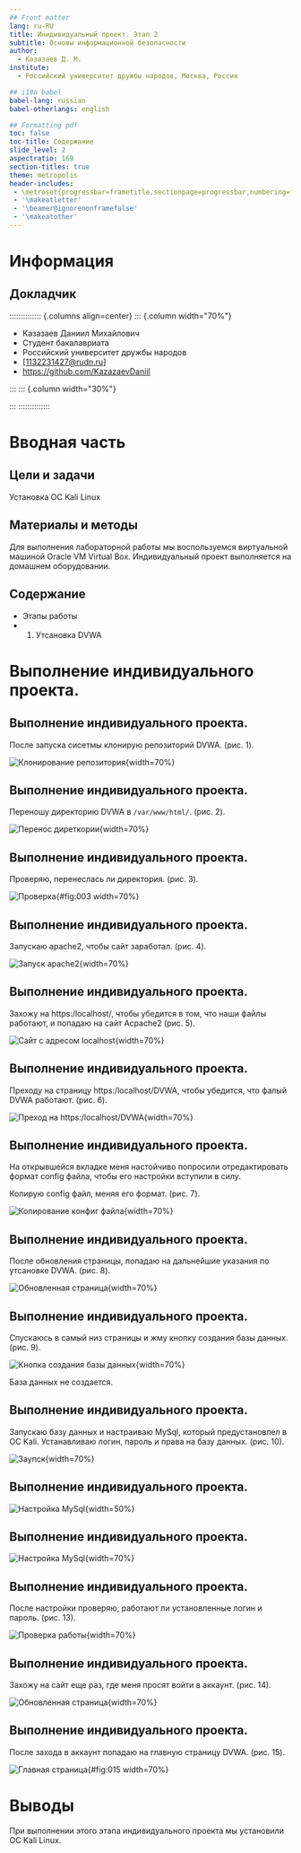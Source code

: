 ```yaml
---
## Front matter
lang: ru-RU
title: Инидивидуальный проект. Этап 2
subtitle: Основы информационной безопасности 
author:
  - Казазаев Д. М.
institute:
  - Российский университет дружбы народов, Москва, Россия

## i18n babel
babel-lang: russian
babel-otherlangs: english

## Formatting pdf
toc: false
toc-title: Содержание
slide_level: 2
aspectratio: 169
section-titles: true
theme: metropolis
header-includes:
 - \metroset{progressbar=frametitle,sectionpage=progressbar,numbering=fraction}
 - '\makeatletter'
 - '\beamer@ignorenonframefalse'
 - '\makeatother'
---
```


# Информация

## Докладчик

:::::::::::::: {.columns align=center}
::: {.column width="70%"}

  * Казазаев Даниил Михайлович
  * Студент бакалавриата
  * Российский университет дружбы народов
  * [1132231427@rudn.ru]
  * <https://github.com/KazazaevDaniil>

:::
::: {.column width="30%"}



:::
::::::::::::::

# Вводная часть

## Цели и задачи

Установка ОС Kali Linux

## Материалы и методы

Для выполнения лабораторной работы мы воспользуемся виртуальной машиной Oracle VM Virtual Box.
Индивидуальный проект выполняется на домашнем оборудовании.


## Содержание 

- Этапы работы
 - 1. Утсановка DVWA
 
# Выполнение индивидуального проекта.

## Выполнение индивидуального проекта.

После запуска сисетмы клонирую репозиторий DVWA. (рис. 1).

![Клонирование репозитория](image/1.jpg){width=70%}

## Выполнение индивидуального проекта.

Переношу директорию DVWA в ```/var/www/html/```.  (рис. 2).

![Перенос диреткории](image/2.jpg){width=70%}

## Выполнение индивидуального проекта.

Проверяю, перенеслась ли директория. (рис. 3).

![Проверка](image/3.jpg){#fig:003 width=70%}

## Выполнение индивидуального проекта.

Запускаю apache2, чтобы сайт заработал. (рис. 4).

![Запуск apache2](image/4.jpg){width=70%}

## Выполнение индивидуального проекта.

Захожу на https:/localhost/, чтобы убедится в том, что наши файлы работают, и попадаю на сайт Acpache2 (рис. 5).

![Сайт с адресом localhost](image/5.jpg){width=70%}

## Выполнение индивидуального проекта.

Преходу на страницу https:/localhost/DVWA, чтобы убедится, что фалый DVWA работают. (рис. 6).

![Преход на https:/localhost/DVWA](image/6.jpg){width=70%}

## Выполнение индивидуального проекта.

На открывшейся вкладке меня настойчиво попросили отредактировать формат config файла, чтобы его настройки вступили в силу.

Копирую config файл, меняя его формат. (рис. 7).

![Копирование конфиг файла](image/7.jpg){width=70%}

## Выполнение индивидуального проекта.

После обновления страницы, попадаю на дальнейшие указания по утсановке DVWA. (рис. 8).

![Обновленная страница](image/8.jpg){width=70%}

## Выполнение индивидуального проекта.

Спускаюсь в самый низ страницы и жму кнопку создания базы данных. (рис. 9).

![Кнопка создания базы данных](image/9.jpg){width=70%}

База данных не создается.

## Выполнение индивидуального проекта.

Запускаю базу данных и настраиваю MySql, который предустановлел в ОС Kali. Устанавливаю логин, пароль и права на базу данных. (рис. 10).

![Заупск](image/10.jpg){width=70%}

## Выполнение индивидуального проекта.

![Настройка MySql](image/11.jpg){width=50%}

## Выполнение индивидуального проекта.

![Настройка MySql](image/12.jpg){width=70%}

## Выполнение индивидуального проекта.

После настройки проверяю, работают ли установленные логин и пароль. (рис. 13).

![Проверка работы](image/13.jpg){width=70%}

## Выполнение индивидуального проекта.

Захожу на сайт еще раз, где меня просят войти в аккаунт. (рис. 14).

![Обновленная страница](image/14.jpg){width=70%}

## Выполнение индивидуального проекта.

После захода в аккаунт попадаю на главную страницу DVWA. (рис. 15).

![Главная страница](image/15.jpg){#fig:015 width=70%}

# Выводы

При выполнении этого этапа индивидуального проекта мы установили ОС Kali Linux.


